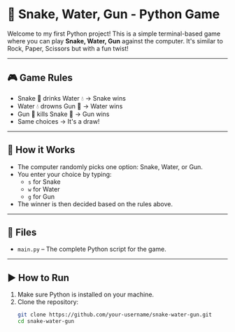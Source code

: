 # 🐍 Snake, Water, Gun - Python Game

Welcome to my first Python project! This is a simple terminal-based game where you can play **Snake, Water, Gun** against the computer. It's similar to Rock, Paper, Scissors but with a fun twist!

---

## 🎮 Game Rules

- Snake 🐍 drinks Water 💧 → Snake wins
- Water 💧 drowns Gun 🔫 → Water wins
- Gun 🔫 kills Snake 🐍 → Gun wins
- Same choices → It's a draw!

---

## 🧠 How it Works

- The computer randomly picks one option: Snake, Water, or Gun.
- You enter your choice by typing:
  - `s` for Snake
  - `w` for Water
  - `g` for Gun
- The winner is then decided based on the rules above.

---

## 📂 Files

- `main.py` – The complete Python script for the game.

---

## ▶️ How to Run

1. Make sure Python is installed on your machine.
2. Clone the repository:
   ```bash
   git clone https://github.com/your-username/snake-water-gun.git
   cd snake-water-gun
